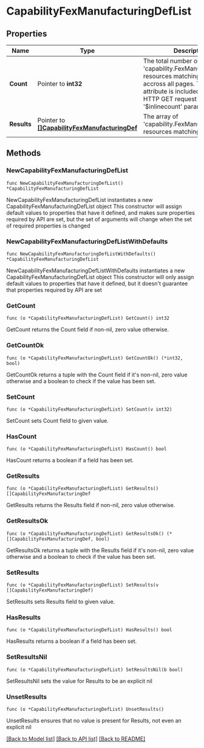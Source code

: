 # CapabilityFexManufacturingDefList

## Properties

Name | Type | Description | Notes
------------ | ------------- | ------------- | -------------
**Count** | Pointer to **int32** | The total number of &#39;capability.FexManufacturingDef&#39; resources matching the request, accross all pages. The &#39;Count&#39; attribute is included when the HTTP GET request includes the &#39;$inlinecount&#39; parameter. | [optional] 
**Results** | Pointer to [**[]CapabilityFexManufacturingDef**](CapabilityFexManufacturingDef.md) | The array of &#39;capability.FexManufacturingDef&#39; resources matching the request. | [optional] 

## Methods

### NewCapabilityFexManufacturingDefList

`func NewCapabilityFexManufacturingDefList() *CapabilityFexManufacturingDefList`

NewCapabilityFexManufacturingDefList instantiates a new CapabilityFexManufacturingDefList object
This constructor will assign default values to properties that have it defined,
and makes sure properties required by API are set, but the set of arguments
will change when the set of required properties is changed

### NewCapabilityFexManufacturingDefListWithDefaults

`func NewCapabilityFexManufacturingDefListWithDefaults() *CapabilityFexManufacturingDefList`

NewCapabilityFexManufacturingDefListWithDefaults instantiates a new CapabilityFexManufacturingDefList object
This constructor will only assign default values to properties that have it defined,
but it doesn't guarantee that properties required by API are set

### GetCount

`func (o *CapabilityFexManufacturingDefList) GetCount() int32`

GetCount returns the Count field if non-nil, zero value otherwise.

### GetCountOk

`func (o *CapabilityFexManufacturingDefList) GetCountOk() (*int32, bool)`

GetCountOk returns a tuple with the Count field if it's non-nil, zero value otherwise
and a boolean to check if the value has been set.

### SetCount

`func (o *CapabilityFexManufacturingDefList) SetCount(v int32)`

SetCount sets Count field to given value.

### HasCount

`func (o *CapabilityFexManufacturingDefList) HasCount() bool`

HasCount returns a boolean if a field has been set.

### GetResults

`func (o *CapabilityFexManufacturingDefList) GetResults() []CapabilityFexManufacturingDef`

GetResults returns the Results field if non-nil, zero value otherwise.

### GetResultsOk

`func (o *CapabilityFexManufacturingDefList) GetResultsOk() (*[]CapabilityFexManufacturingDef, bool)`

GetResultsOk returns a tuple with the Results field if it's non-nil, zero value otherwise
and a boolean to check if the value has been set.

### SetResults

`func (o *CapabilityFexManufacturingDefList) SetResults(v []CapabilityFexManufacturingDef)`

SetResults sets Results field to given value.

### HasResults

`func (o *CapabilityFexManufacturingDefList) HasResults() bool`

HasResults returns a boolean if a field has been set.

### SetResultsNil

`func (o *CapabilityFexManufacturingDefList) SetResultsNil(b bool)`

 SetResultsNil sets the value for Results to be an explicit nil

### UnsetResults
`func (o *CapabilityFexManufacturingDefList) UnsetResults()`

UnsetResults ensures that no value is present for Results, not even an explicit nil

[[Back to Model list]](../README.md#documentation-for-models) [[Back to API list]](../README.md#documentation-for-api-endpoints) [[Back to README]](../README.md)


